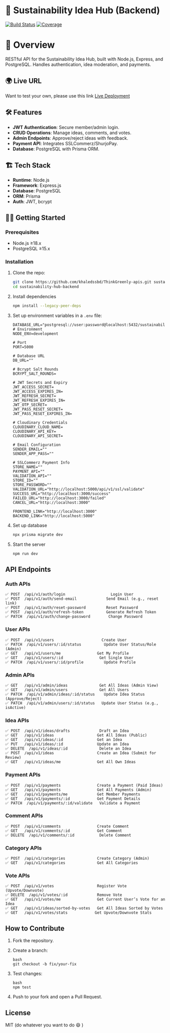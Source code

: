 # 🌱 Sustainability Idea Hub (Backend)

[![Build Status](https://img.shields.io/github/actions/workflow/status/your-repo/backend/ci.yml)](https://github.com/khaledssbd/ThinkGreenly-apis/actions)
[![Coverage](https://coveralls.io/repos/github/your-repo/backend/badge.svg)](https://coveralls.io/github/khaledssbd/ThinkGreenly-apis)

# 📌 Overview

RESTful API for the Sustainability Idea Hub, built with Node.js, Express, and PostgreSQL. Handles authentication, idea moderation, and payments.

## 🌍 Live URL

Want to test your own, please use this link
[Live Deployment](https://think-greenly-serverside.vercel.app/)

## 🛠️ Features

- **JWT Authentication**: Secure member/admin login.
- **CRUD Operations**: Manage ideas, comments, and votes.
- **Admin Endpoints**: Approve/reject ideas with feedback.
- **Payment API**: Integrates SSLCommerz/ShurjoPay.
- **Database**: PostgreSQL with Prisma ORM.

## 🏗️ Tech Stack

- **Runtime**: Node.js
- **Framework**: Express.js
- **Database**: PostgreSQL
- **ORM**: Prisma
- **Auth**: JWT, bcrypt

## 🏃‍♂️ Getting Started

### Prerequisites

- Node.js ≥18.x
- PostgreSQL ≥15.x

### Installation

1. Clone the repo:
   ```bash
   git clone https://github.com/khaledssbd/ThinkGreenly-apis.git sustainability-hub-backend
   cd sustainability-hub-backend
   ```
2. Install dependencies

   ```bash
   npm install --legacy-peer-deps
   ```

3. Set up environment variables in a `.env` file:

   ```env
   DATABASE_URL="postgresql://user:password@localhost:5432/sustainability_hub"
   # Environment
   NODE_ENV=development

   # Port
   PORT=5000

   # Database URL
   DB_URL=""

   # Bcrypt Salt Rounds
   BCRYPT_SALT_ROUNDS=

   # JWT Secrets and Expiry
   JWT_ACCESS_SECRET=
   JWT_ACCESS_EXPIRES_IN=
   JWT_REFRESH_SECRET=
   JWT_REFRESH_EXPIRES_IN=
   JWT_OTP_SECRET=
   JWT_PASS_RESET_SECRET=
   JWT_PASS_RESET_EXPIRES_IN=

   # Cloudinary Credentials
   CLOUDINARY_CLOUD_NAME=
   CLOUDINARY_API_KEY=
   CLOUDINARY_API_SECRET=

   # Email Configuration
   SENDER_EMAIL=""
   SENDER_APP_PASS=""

   # SSLCommerz Payment Info
   STORE_NAME=""
   PAYMENT_API=""
   VALIDATION_API=""
   STORE_ID=""
   STORE_PASSWORD=""
   VALIDATION_URL="http://localhost:5000/api/v1/ssl/validate"
   SUCCESS_URL="http://localhost:3000/success"
   FAILED_URL="http://localhost:3000/failed"
   CANCEL_URL="http://localhost:3000"

   FRONTEND_LINK="http://localhost:3000"
   BACKEND_LINK="http://localhost:5000"
   ```

4. Set up database

   ```bash
   npx prisma migrate dev
   ```

5. Start the server
   ```bash
   npm run dev
   ```

## API Endpoints

### Auth APIs

```
✅️ POST  /api/v1/auth/login                    Login User
✅️ POST  /api/v1/auth/send-email             Send Email (e.g., reset link)
✅️ POST  /api/v1/auth/reset-password         Reset Password
✅️ POST  /api/v1/auth/refresh-token          Generate Refresh Token
✅️ PATCH  /api/v1/auth/change-password        Change Password
```

### User APIs

```
✅️ POST  /api/v1/users                     Create User
✅️ PATCH  /api/v1/users/:id/status          Update User Status/Role (Admin)
✅️ GET   /api/v1/users/me                Get My Profile
✅️ GET   /api/v1/users/:id                Get Single User
✅️ PATCH  /api/v1/users/:id/profile         Update Profile
```

### Admin APIs

```
✅️ GET   /api/v1/admin/ideas              Get All Ideas (Admin View)
✅️ GET   /api/v1/admin/users              Get All Users
✅️ PATCH  /api/v1/admin/ideas/:id/status    Update Idea Status (Approve/Reject)
✅️ PATCH  /api/v1/admin/users/:id/status   Update User Status (e.g., isActive)
```

### Idea APIs

```
✅️ POST  /api/v1/ideas/drafts             Draft an Idea
✅️ GET   /api/v1/ideas                   Get All Ideas (Public)
✅️ GET   /api/v1/ideas/:id               Get an Idea
✅️ PUT   /api/v1/ideas/:id               Update an Idea
✅️ DELETE  /api/v1/ideas/:id              Delete an Idea
✅️ POST  /api/v1/ideas                   Create an Idea (Submit for Review)
✅️ GET   /api/v1/ideas/me                Get All Own Ideas
```

### Payment APIs

```
✅️ POST  /api/v1/payments                Create a Payment (Paid Ideas)
✅️ GET   /api/v1/payments                Get All Payments (Admin)
✅️ GET   /api/v1/payments/me             Get Member Payments
✅️ GET   /api/v1/payments/:id            Get Payment Details
✅️ PATCH  /api/v1/payments/:id/validate   Validate a Payment
```

### Comment APIs

```
✅️ POST  /api/v1/comments                Create Comment
✅️ GET   /api/v1/comments/:id            Get Comment
✅️ DELETE  /api/v1/comments/:id           Delete Comment
```

### Category APIs

```
✅️ POST  /api/v1/categories              Create Category (Admin)
✅️ GET   /api/v1/categories              Get All Categories
```

### Vote APIs

```
✅️ POST  /api/v1/votes                   Register Vote (Upvote/Downvote)
✅️ DELETE  /api/v1/votes/:id             Remove Vote
✅️ GET   /api/v1/votes/me                Get Current User’s Vote for an Idea
✅️ GET   /api/v1/ideas/sorted-by-votes   Get All Ideas Sorted by Votes
✅️ GET   /api/v1/votes/stats            Get Upvote/Downvote Stats
```

## How to Contribute

1. Fork the repository.

2. Create a branch:

   ```
   bash
   git checkout -b fix/your-fix

   ```

3. Test changes:

   ```
   bash
   npm test

   ```

4. Push to your fork and open a Pull Request.

## License

MIT (do whatever you want to do :smile: )
